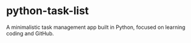 # python-task-list
A minimalistic task management app built in Python, focused on learning coding and GitHub.
